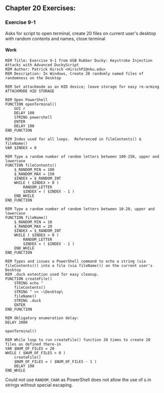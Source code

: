 ## Chapter 20 Exercises:
### Exercise 9-1
Asks for script to open terminal, create 20 files on current user's desktop with random contents and names, close terminal

#### Work
```DuckyScript
REM Title: Exercise 9-1 from USB Rubber Ducky: Keystroke Injection Attacks with Advanced DuckyScript
REM Author: Patrick Hirsch <HirschP2@nku.edu>
REM Description: In Windows, Create 20 randomly named files of randomness on the Desktop

REM Set attackmode as an HID device; leave storage for easy re-arming
ATTACKMODE HID STORAGE

REM Open PowerShell
FUNCTION openTerminal()
	GUI r
	DELAY 100
	STRING powershell
	ENTER
	DELAY 100
END_FUNCTION

REM Index used for all loops.  Referenced in fileContents() & fileName()
VAR $INDEX = 0

REM Type a random number of random letters between 100-150, upper and lowercase
FUNCTION fileContents()
	$_RANDOM_MIN = 100
	$_RANDOM_MAX = 150
	$INDEX = $_RANDOM_INT
	WHILE ( $INDEX > 0 )
		RANDOM_LETTER
		$INDEX = ( $INDEX - 1 )
	END_WHILE
END_FUNCTION

REM Type a random number of random letters between 10-20, upper and lowercase
FUNCTION fileName()
	$_RANDOM_MIN = 10
	$_RANDOM_MAX = 20
	$INDEX = $_RANDOM_INT
	WHILE ( $INDEX > 0 )
		RANDOM_LETTER
		$INDEX = ( $INDEX - 1 )
	END_WHILE
END_FUNCTION

REM Types and issues a PowerShell command to echo a string (via fileContents()) into a file (via fileName()) on the current user's Desktop
REM .duck extention used for easy cleanup.
FUNCTION createFile()
	STRING echo "
	fileContents()
	STRING " >> ~\Desktop\
	fileName()
	STRING .duck
	ENTER
END_FUNCTION

REM Obligatory enumeration delay:
DELAY 2000

openTerminal()

REM While loop to run createFile() function 20 times to create 20 files as defined there-in
VAR $NUM_OF_FILES = 20
WHILE ( $NUM_OF_FILES > 0 )
	createFile()
    $NUM_OF_FILES = ( $NUM_OF_FILES - 1 )
	DELAY 100
END_WHILE
```

Could not use `RANDOM_CHAR` as PowerShell does not allow the use of `&` in strings without special escaping.